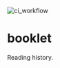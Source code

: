 ![ci_workflow](https://github.com/kchapl/booklet/actions/workflows/ci.yaml/badge.svg)

# booklet

Reading history.
